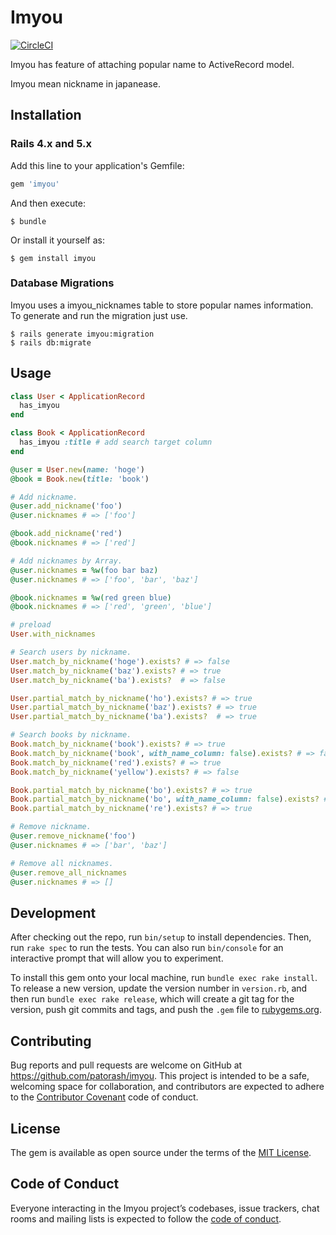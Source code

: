 # Imyou

[![CircleCI](https://circleci.com/gh/patorash/imyou.svg?style=svg)](https://circleci.com/gh/patorash/imyou)

Imyou has feature of attaching popular name to ActiveRecord model.

Imyou mean nickname in japanease.

## Installation

### Rails 4.x and 5.x

Add this line to your application's Gemfile:

```ruby
gem 'imyou'
```

And then execute:

    $ bundle

Or install it yourself as:

    $ gem install imyou

### Database Migrations

Imyou uses a imyou_nicknames table to store popular names information.
To generate and run the migration just use.

    $ rails generate imyou:migration
    $ rails db:migrate

## Usage

```ruby
class User < ApplicationRecord
  has_imyou 
end

class Book < ApplicationRecord
  has_imyou :title # add search target column
end

@user = User.new(name: 'hoge')
@book = Book.new(title: 'book')

# Add nickname.
@user.add_nickname('foo')
@user.nicknames # => ['foo']

@book.add_nickname('red')
@book.nicknames # => ['red']

# Add nicknames by Array.
@user.nicknames = %w(foo bar baz)
@user.nicknames # => ['foo', 'bar', 'baz']

@book.nicknames = %w(red green blue)
@book.nicknames # => ['red', 'green', 'blue']

# preload
User.with_nicknames

# Search users by nickname.
User.match_by_nickname('hoge').exists? # => false
User.match_by_nickname('baz').exists? # => true
User.match_by_nickname('ba').exists?  # => false

User.partial_match_by_nickname('ho').exists? # => true
User.partial_match_by_nickname('baz').exists? # => true
User.partial_match_by_nickname('ba').exists?  # => true

# Search books by nickname.
Book.match_by_nickname('book').exists? # => true 
Book.match_by_nickname('book', with_name_column: false).exists? # => false 
Book.match_by_nickname('red').exists? # => true 
Book.match_by_nickname('yellow').exists? # => false 

Book.partial_match_by_nickname('bo').exists? # => true 
Book.partial_match_by_nickname('bo', with_name_column: false).exists? # => false 
Book.partial_match_by_nickname('re').exists? # => true 

# Remove nickname.
@user.remove_nickname('foo')
@user.nicknames # => ['bar', 'baz']

# Remove all nicknames.
@user.remove_all_nicknames
@user.nicknames # => []
```


## Development

After checking out the repo, run `bin/setup` to install dependencies. Then, run `rake spec` to run the tests. You can also run `bin/console` for an interactive prompt that will allow you to experiment.

To install this gem onto your local machine, run `bundle exec rake install`. To release a new version, update the version number in `version.rb`, and then run `bundle exec rake release`, which will create a git tag for the version, push git commits and tags, and push the `.gem` file to [rubygems.org](https://rubygems.org).

## Contributing

Bug reports and pull requests are welcome on GitHub at https://github.com/patorash/imyou. This project is intended to be a safe, welcoming space for collaboration, and contributors are expected to adhere to the [Contributor Covenant](http://contributor-covenant.org) code of conduct.

## License

The gem is available as open source under the terms of the [MIT License](https://opensource.org/licenses/MIT).

## Code of Conduct

Everyone interacting in the Imyou project’s codebases, issue trackers, chat rooms and mailing lists is expected to follow the [code of conduct](https://github.com/[USERNAME]/imyou/blob/master/CODE_OF_CONDUCT.md).
